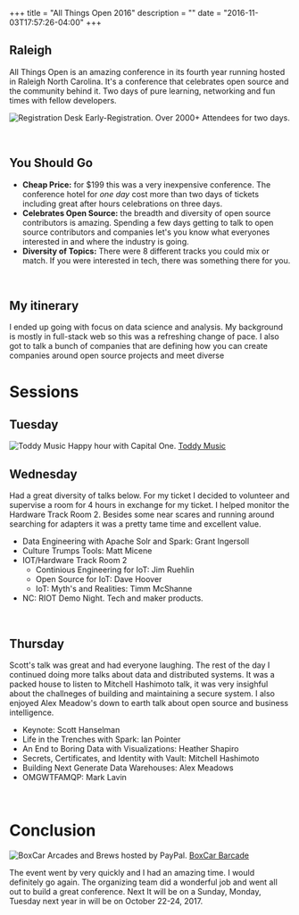 +++
title = "All Things Open 2016"
description = ""
date = "2016-11-03T17:57:26-04:00"
+++

## Raleigh
All Things Open is an amazing conference in its fourth year running hosted in Raleigh North Carolina. It's a conference that celebrates open source and the community behind it. Two days of pure learning, networking and fun times with fellow developers.

![Registration Desk](/allthingsopen/all-things-open.jpg)
Early-Registration. Over 2000+ Attendees for two days.

<br/>

## You Should Go
- **Cheap Price:** for $199 this was a very inexpensive conference. The conference hotel for *one day* cost more than two days of tickets including great after hours celebrations on three days.
- **Celebrates Open Source:** the breadth and diversity of open source contributors is amazing. Spending a few days getting to talk to open source contributors and companies let's you know what everyones interested in and where the industry is going.
- **Diversity of Topics:** There were 8 different tracks you could mix or match. If you were interested in tech, there was something there for you.

<br/>

My itinerary
---
I ended up going with focus on data science and analysis. My background is mostly in full-stack web so this was a refreshing change of pace. I also got to talk a bunch of companies that are defining how you can create companies around open source projects and meet diverse <developers class=""></developers>


Sessions
===
## Tuesday

![Toddy Music](/allthingsopen/all-things-open.gif)
Happy hour with Capital One. [Toddy Music](https://twitter.com/Totty_Music)

Wednesday
---
Had a great diversity of talks below. For my ticket I decided to volunteer and supervise a room for 4 hours in exchange for my ticket. I helped monitor the Hardware Track Room 2. Besides some near scares and running around searching for adapters it was a pretty tame time and excellent value.


- Data Engineering with Apache Solr and Spark: Grant Ingersoll
- Culture Trumps Tools: Matt Micene
- IOT/Hardware Track Room 2
    - Continious Engineering for IoT: Jim Ruehlin
    - Open Source for IoT: Dave Hoover
    - IoT: Myth's and Realities: Timm McShanne
- NC: RIOT Demo Night. Tech and maker products.

<br/>

Thursday
---
Scott's talk was great and had everyone laughing. The rest of the day I continued doing more talks about data and distributed systems. It was a packed house to listen to Mitchell Hashimoto talk, it was very insighful about the challneges of building and maintaining a secure system. I also enjoyed Alex Meadow's down to earth talk about open source and business intelligence.

- Keynote: Scott Hanselman
- Life in the Trenches with Spark: Ian Pointer
- An End to Boring Data with Visualizations: Heather Shapiro
- Secrets, Certificates, and Identity with Vault: Mitchell Hashimoto
- Building Next Generate Data Warehouses: Alex Meadows
- OMGWTFAMQP: Mark Lavin

<br/>

Conclusion
===
![BoxCar](/allthingsopen/all-things-open-2.jpg)
Arcades and Brews hosted by PayPal. [BoxCar Barcade](https://theboxcarbar.com/)

The event went by very quickly and I had an amazing time. I would definitely go again. The organizing team did a wonderful job and went all out to build a great conference. Next  It will be on a Sunday, Monday, Tuesday next year in will be on October 22-24, 2017.



